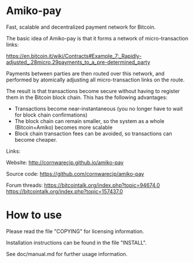 Amiko-pay
=========

Fast, scalable and decentralized payment network for Bitcoin.

The basic idea of Amiko-pay is that it forms a network of micro-transaction links:

https://en.bitcoin.it/wiki/Contracts#Example_7:_Rapidly-adjusted_.28micro.29payments_to_a_pre-determined_party

Payments between parties are then routed over this network, and performed by
atomically adjusting all micro-transaction links on the route.

The result is that transactions become secure without having to register them in
the Bitcoin block chain. This has the following advantages:
* Transactions become near-instantaneous (you no longer have to wait for block chain confirmations)
* The block chain can remain smaller, so the system as a whole (Bitcoin+Amiko) becomes more scalable
* Block chain transaction fees can be avoided, so transactions can become cheaper.

Links:

Website:
http://cornwarecjp.github.io/amiko-pay

Source code:
https://github.com/cornwarecjp/amiko-pay

Forum threads:
https://bitcointalk.org/index.php?topic=94674.0
https://bitcointalk.org/index.php?topic=157437.0


How to use
==========

Please read the file "COPYING" for licensing information.

Installation instructions can be found in the file "INSTALL".

See doc/manual.md for further usage information.

